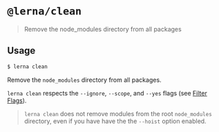 # `@lerna/clean`

> Remove the node_modules directory from all packages

## Usage

```sh
$ lerna clean
```

Remove the `node_modules` directory from all packages.

`lerna clean` respects the `--ignore`, `--scope`, and `--yes` flags (see [Filter Flags](https://www.npmjs.com/package/@lerna/filter-options)).

> `lerna clean` does not remove modules from the root `node_modules` directory, even if you have have the the `--hoist` option enabled.
